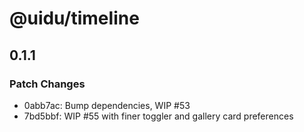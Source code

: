 # @uidu/timeline

## 0.1.1
### Patch Changes

- 0abb7ac: Bump dependencies, WIP #53
- 7bd5bbf: WIP #55 with finer toggler and gallery card preferences
